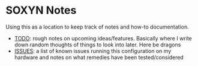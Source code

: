 # SOXYN Notes

Using this as a location to keep track of notes and how-to documentation.

- [TODO](./TODO.md): rough notes on upcoming ideas/features. Basically where I write down random thoughts of things to look into later. Here be dragons
- [ISSUES](./ISSUES.md): a list of known issues running this configuration on my hardware and notes on what remedies have been tested/considered
